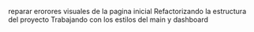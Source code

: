 reparar erorores visuales de la pagina inicial 
Refactorizando la estructura del proyecto
Trabajando con los estilos del main y dashboard